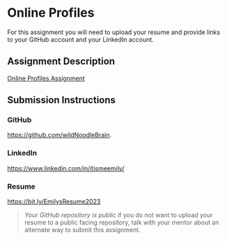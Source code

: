 # Online Profiles
For this assignment you will need to upload your resume and provide links to your GitHub account and your LinkedIn account.

## Assignment Description
[Online Profiles Assignment](https://education.launchcode.org/liftoff/modules/assignments/online-profiles)

## Submission Instructions
 
### GitHub
https://github.com/wildNoodleBrain.
 
### LinkedIn
https://www.linkedin.com/in/itismeemily/

### Resume
https://bit.ly/EmilysResume2023

> *Your GitHub repository is public* if you do not want to upload your resume to a public facing repository, talk with your mentor about an alternate way to submit this assignment.
